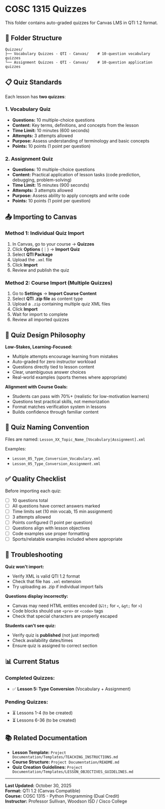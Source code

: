 # COSC 1315 Quizzes

This folder contains auto-graded quizzes for Canvas LMS in QTI 1.2 format.

## 📁 Folder Structure

```
Quizzes/
├── Vocabulary Quizzes - QTI - Canvas/    # 10-question vocabulary quizzes
└── Assignment Quizzes - QTI - Canvas/    # 10-question application quizzes
```

## 📋 Quiz Standards

Each lesson has **two quizzes**:

### 1. Vocabulary Quiz
- **Questions:** 10 multiple-choice questions
- **Content:** Key terms, definitions, and concepts from the lesson
- **Time Limit:** 10 minutes (600 seconds)
- **Attempts:** 3 attempts allowed
- **Purpose:** Assess understanding of terminology and basic concepts
- **Points:** 10 points (1 point per question)

### 2. Assignment Quiz
- **Questions:** 10 multiple-choice questions
- **Content:** Practical application of lesson tasks (code prediction, debugging, problem-solving)
- **Time Limit:** 15 minutes (900 seconds)
- **Attempts:** 3 attempts allowed
- **Purpose:** Assess ability to apply concepts and write code
- **Points:** 10 points (1 point per question)

## 📤 Importing to Canvas

### Method 1: Individual Quiz Import
1. In Canvas, go to your course → **Quizzes**
2. Click **Options** (⋮) → **Import Quiz**
3. Select **QTI Package**
4. Upload the `.xml` file
5. Click **Import**
6. Review and publish the quiz

### Method 2: Course Import (Multiple Quizzes)
1. Go to **Settings** → **Import Course Content**
2. Select **QTI .zip file** as content type
3. Upload a `.zip` containing multiple quiz XML files
4. Click **Import**
5. Wait for import to complete
6. Review all imported quizzes

## 🎯 Quiz Design Philosophy

**Low-Stakes, Learning-Focused:**
- Multiple attempts encourage learning from mistakes
- Auto-graded for zero instructor workload
- Questions directly tied to lesson content
- Clear, unambiguous answer choices
- Real-world examples (sports themes where appropriate)

**Alignment with Course Goals:**
- Students can pass with 70%+ (realistic for low-motivation learners)
- Questions test practical skills, not memorization
- Format matches verification system in lessons
- Builds confidence through familiar content

## 📝 Quiz Naming Convention

Files are named: `Lesson_XX_Topic_Name_[Vocabulary|Assignment].xml`

Examples:
- `Lesson_05_Type_Conversion_Vocabulary.xml`
- `Lesson_05_Type_Conversion_Assignment.xml`

## ✅ Quality Checklist

Before importing each quiz:
- [ ] 10 questions total
- [ ] All questions have correct answers marked
- [ ] Time limits set (10 min vocab, 15 min assignment)
- [ ] 3 attempts allowed
- [ ] Points configured (1 point per question)
- [ ] Questions align with lesson objectives
- [ ] Code examples use proper formatting
- [ ] Sports/relatable examples included where appropriate

## 🔧 Troubleshooting

**Quiz won't import:**
- Verify XML is valid QTI 1.2 format
- Check that file has `.xml` extension
- Try uploading as .zip if individual import fails

**Questions display incorrectly:**
- Canvas may need HTML entities encoded (`&lt;` for `<`, `&gt;` for `>`)
- Code blocks should use `<pre>` or `<code>` tags
- Check that special characters are properly escaped

**Students can't see quiz:**
- Verify quiz is **published** (not just imported)
- Check availability dates/times
- Ensure quiz is assigned to correct section

## 📊 Current Status

### Completed Quizzes:
- ✅ **Lesson 5: Type Conversion** (Vocabulary + Assignment)

### Pending Quizzes:
- ⏳ Lessons 1-4 (to be created)
- ⏳ Lessons 6-36 (to be created)

## 📚 Related Documentation

- **Lesson Template:** `Project Documentation/Templates/TEACHING_INSTRUCTIONS.md`
- **Course Structure:** `Project Documentation/README.md`
- **Quiz Creation Guidelines:** `Project Documentation/Templates/LESSON_OBJECTIVES_GUIDELINES.md`

---

**Last Updated:** October 30, 2025  
**Format:** QTI 1.2 (Canvas Compatible)  
**Course:** COSC 1315 - Python Programming (Dual Credit)  
**Instructor:** Professor Sullivan, Woodson ISD / Cisco College
